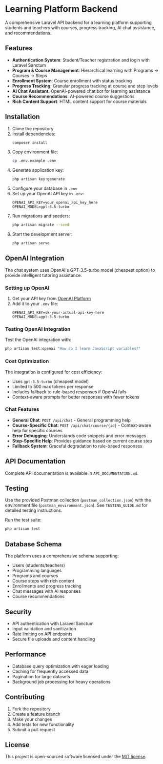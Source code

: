 # Learning Platform Backend

A comprehensive Laravel API backend for a learning platform supporting students and teachers with courses, progress tracking, AI chat assistance, and recommendations.

## Features

- **Authentication System**: Student/Teacher registration and login with Laravel Sanctum
- **Program & Course Management**: Hierarchical learning with Programs → Courses → Steps
- **Enrollment System**: Course enrollment with status tracking
- **Progress Tracking**: Granular progress tracking at course and step levels
- **AI Chat Assistant**: OpenAI-powered chat bot for learning assistance
- **Course Recommendations**: AI-powered course suggestions
- **Rich Content Support**: HTML content support for course materials

## Installation

1. Clone the repository
2. Install dependencies:
   ```bash
   composer install
   ```
3. Copy environment file:
   ```bash
   cp .env.example .env
   ```
4. Generate application key:
   ```bash
   php artisan key:generate
   ```
5. Configure your database in `.env`
6. Set up your OpenAI API key in `.env`:
   ```
   OPENAI_API_KEY=your_openai_api_key_here
   OPENAI_MODEL=gpt-3.5-turbo
   ```
7. Run migrations and seeders:
   ```bash
   php artisan migrate --seed
   ```
8. Start the development server:
   ```bash
   php artisan serve
   ```

## OpenAI Integration

The chat system uses OpenAI's GPT-3.5-turbo model (cheapest option) to provide intelligent tutoring assistance.

### Setting up OpenAI

1. Get your API key from [OpenAI Platform](https://platform.openai.com/api-keys)
2. Add it to your `.env` file:
   ```
   OPENAI_API_KEY=sk-your-actual-api-key-here
   OPENAI_MODEL=gpt-3.5-turbo
   ```

### Testing OpenAI Integration

Test the OpenAI integration with:
```bash
php artisan test:openai "How do I learn JavaScript variables?"
```

### Cost Optimization

The integration is configured for cost efficiency:
- Uses `gpt-3.5-turbo` (cheapest model)
- Limited to 500 max tokens per response
- Includes fallback to rule-based responses if OpenAI fails
- Context-aware prompts for better responses with fewer tokens

### Chat Features

- **General Chat**: `POST /api/chat` - General programming help
- **Course-Specific Chat**: `POST /api/chat/course/{id}` - Context-aware help for specific courses
- **Error Debugging**: Understands code snippets and error messages
- **Step-Specific Help**: Provides guidance based on current course step
- **Fallback System**: Graceful degradation to rule-based responses

## API Documentation

Complete API documentation is available in `API_DOCUMENTATION.md`.

## Testing

Use the provided Postman collection (`postman_collection.json`) with the environment file (`postman_environment.json`). See `TESTING_GUIDE.md` for detailed testing instructions.

Run the test suite:
```bash
php artisan test
```

## Database Schema

The platform uses a comprehensive schema supporting:
- Users (students/teachers)
- Programming languages
- Programs and courses
- Course steps with rich content
- Enrollments and progress tracking
- Chat messages with AI responses
- Course recommendations

## Security

- API authentication with Laravel Sanctum
- Input validation and sanitization
- Rate limiting on API endpoints
- Secure file uploads and content handling

## Performance

- Database query optimization with eager loading
- Caching for frequently accessed data
- Pagination for large datasets
- Background job processing for heavy operations

## Contributing

1. Fork the repository
2. Create a feature branch
3. Make your changes
4. Add tests for new functionality
5. Submit a pull request

## License

This project is open-sourced software licensed under the [MIT license](https://opensource.org/licenses/MIT).
